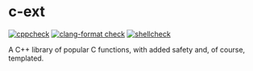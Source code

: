 # c-ext

[![cppcheck](https://github.com/lionkor/c-ext/actions/workflows/cppcheck.yml/badge.svg)](https://github.com/lionkor/c-ext/actions/workflows/cppcheck.yml)
[![clang-format check](https://github.com/lionkor/c-ext/actions/workflows/clang-format.yml/badge.svg)](https://github.com/lionkor/c-ext/actions/workflows/clang-format.yml)
[![shellcheck](https://github.com/lionkor/c-ext/actions/workflows/shellcheck.yml/badge.svg)](https://github.com/lionkor/c-ext/actions/workflows/shellcheck.yml)

A C++ library of popular C functions, with added safety and, of course, templated.
